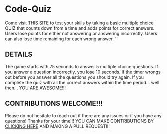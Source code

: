 # Code-Quiz
Come visit [THIS SITE](https://mathcodes.github.io/Test-your-Coding-Skills-/index.html) to test your skills by taking a basic multiple choice QUIZ that counts down from a time
and adds points for correct answers. Users lose points for either not answering or answering incorrectly. Users can also lose time remaining for each wrong answer.
``

## DETAILS
The game starts with 75 seconds to answer 5 multiple choice questions. If you answer a question incorrectly, you lose 10 seconds. If the timer wrongs out before you answer all the questions you should try again. If you complete the quiz with all the correct answers within the time period... well then... YOU ARE AWESOME!!!

## CONTRIBUTIONS WELCOME!!!
Please do not hesitate to reach out if there are any issues or if you have any questions! Thanks for your time!!! YOU CAN MAKE CONTRIBUTIONS BY [CLICKING HERE](https://github.com/mathcodes/Test-your-Coding-Skills-/pulls) AND MAKING A PULL REQUEST!!!
